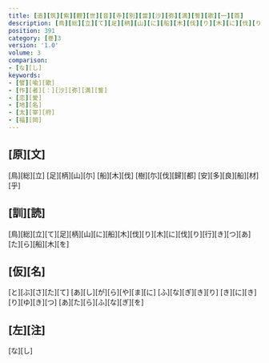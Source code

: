 ```yaml
---
title: [造][筑][紫][觀][世][音][寺][別][當][沙][弥][満][誓][歌][一][首]
description: [鳥][総][立][て][足][柄][山][に][船][木][伐][り][木][に][伐][り][行][き][つ][あ][た][ら][船][木][を]
position: 391
category: [巻]3
version: '1.0'
volume: 3
comparison:
- [な][し]
keywords:
- [譬][喩][歌]
- [作][者][：][沙][弥][満][誓]
- [恋][愛]
- [地][名]
- [太][宰][府]
- [福][岡]
---
```


## [原][文]

[鳥][総][立] [足][柄][山][尓] [船][木][伐] [樹][尓][伐][歸][都] [安][多][良][船][材][乎]

## [訓][読]

[鳥][総][立][て][足][柄][山][に][船][木][伐][り][木][に][伐][り][行][き][つ][あ][た][ら][船][木][を]

## [仮][名]

[と][ぶ][さ][た][て] [あ][し][が][ら][や][ま][に] [ふ][な][ぎ][き][り] [き][に][き][り][ゆ][き][つ] [あ][た][ら][ふ][な][ぎ][を]

## [左][注]

[な][し]
